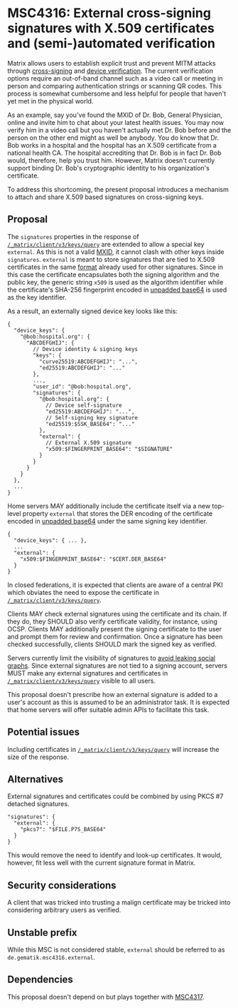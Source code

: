 # MSC4316: External cross-signing signatures with X.509 certificates and (semi-)automated verification

Matrix allows users to establish explicit trust and prevent MITM attacks through [cross-signing] and
[device verification]. The current verification options require an out-of-band channel such as a
video call or meeting in person and comparing authentication strings or scanning QR codes. This
process is somewhat cumbersome and less helpful for people that haven't yet met in the physical
world.

As an example, say you've found the MXID of Dr. Bob, General Physician, online and invite him to
chat about your latest health issues. You may now verify him in a video call but you haven't
actually met Dr. Bob before and the person on the other end might as well be anybody. You do know
that Dr. Bob works in a hospital and the hospital has an X.509 certificate from a national health
CA. The hospital accrediting that Dr. Bob is in fact Dr. Bob would, therefore, help you trust him.
However, Matrix doesn't currently support binding Dr. Bob's cryptographic identity to his
organization's certificate.

To address this shortcoming, the present proposal introduces a mechanism to attach and share X.509
based signatures on cross-signing keys.

## Proposal

The `signatures` properties in the response of [`/_matrix/client/v3/keys/query`] are extended to
allow a special key `external`. As this is not a valid [MXID], it cannot clash with other keys
inside `signatures`. `external` is meant to store signatures that are tied to X.509 certificates in
the same [format] already used for other signatures. Since in this case the certificate encapsulates
both the signing algorithm and the public key, the generic string `x509` is used as the algorithm
identifier while the certificate's SHA-256 fingerprint encoded in [unpadded base64] is used as the
key identifier.

As a result, an externally signed device key looks like this:

``` json5
{
  "device_keys": {
    "@bob:hospital.org": {
      "ABCDEFGHIJ": {
        // Device identity & signing keys
        "keys": {
          "curve25519:ABCDEFGHIJ": "...",
          "ed25519:ABCDEFGHIJ": "..."
        },
        ...,
        "user_id": "@bob:hospital.org",
        "signatures": {
          "@bob:hospital.org": {
            // Device self-signature
            "ed25519:ABCDEFGHIJ": "...",
            // Self-signing key signature
            "ed25519:$SSK_BASE64": "..."
          },
          "external": {
            // External X.509 signature
            "x509:$FINGERPRINT_BASE64": "$SIGNATURE"
          }
        }
      }
    }
  },
  ...
}
```

Home servers MAY additionally include the certificate itself via a new top-level property `external`
that stores the DER encoding of the certificate encoded in [unpadded base64] under the same signing
key identifier.

``` json5
{
  "device_keys": { ... },
  ...
  "external": {
    "x509:$FINGERPRINT_BASE64": "$CERT.DER_BASE64"
  }
}
```

In closed federations, it is expected that clients are aware of a central PKI which obviates the
need to expose the certificate in [`/_matrix/client/v3/keys/query`].

Clients MAY check external signatures using the certificate and its chain. If they do, they SHOULD
also verify certificate validity, for instance, using OCSP. Clients MAY additionally present the
signing certificate to the user and prompt them for review and confirmation. Once a signature has
been checked successfully, clients SHOULD mark the signed key as verified.

Servers currently limit the visibility of signatures to [avoid leaking social graphs]. Since
external signatures are not tied to a signing account, servers MUST make any external signatures and
certificates in [`/_matrix/client/v3/keys/query`] visible to all users.

This proposal doesn't prescribe how an external signature is added to a user's account as this is
assumed to be an administrator task. It is expected that home servers will offer suitable admin APIs
to facilitate this task.

## Potential issues

Including certificates in [`/_matrix/client/v3/keys/query`] will increase the size of the response.

## Alternatives

External signatures and certificates could be combined by using PKCS \#7 detached signatures.

``` json5
"signatures": {
  "external": {
    "pkcs7": "$FILE.P7S_BASE64"
  }
}
```

This would remove the need to identify and look-up certificates. It would, however, fit less well
with the current signature format in Matrix.

## Security considerations

A client that was tricked into trusting a malign certificate may be tricked into considering
arbitrary users as verified.

## Unstable prefix

While this MSC is not considered stable, `external` should be referred to as
`de.gematik.msc4316.external`.

## Dependencies

This proposal doesn't depend on but plays together with [MSC4317].

  [cross-signing]: https://spec.matrix.org/v1.15/client-server-api/#cross-signing
  [device verification]: https://spec.matrix.org/v1.15/client-server-api/#device-verification
  [`/_matrix/client/v3/keys/query`]: https://spec.matrix.org/v1.15/client-server-api/#post_matrixclientv3keysquery
  [MXID]: https://spec.matrix.org/v1.15/appendices/#user-identifiers
  [format]: https://spec.matrix.org/v1.15/appendices/#signing-details
  [unpadded base64]: https://spec.matrix.org/v1.15/appendices/#unpadded-base64
  [avoid leaking social graphs]: https://spec.matrix.org/v1.15/client-server-api/#key-and-signature-security
  [MSC4317]: https://github.com/matrix-org/matrix-spec-proposals/pull/4317
